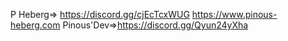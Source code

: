 P Heberg=> https://discord.gg/cjEcTcxWUG
https://www.pinous-heberg.com
Pinous'Dev=>https://discord.gg/Qyun24yXha
